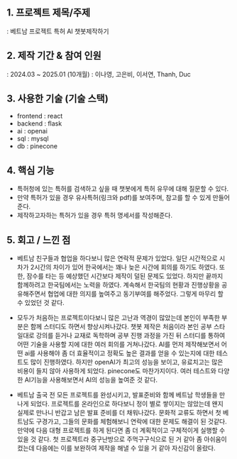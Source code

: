 ## 1. 프로젝트 제목/주제
: 베트남 프로젝트 특허 AI 챗봇제작하기

## 2. 제작 기간 & 참여 인원
: 2024.03 ~ 2025.01 (10개월) 
: 이나영, 고은비, 이서연, Thanh, Duc

## 3. 사용한 기술 (기술 스택)
- frontend : react
- backend : flask
- ai : openai
- sql : mysql
- db : pinecone

## 4. 핵심 기능
- 특허청에 있는 특허를 검색하고 싶을 때 챗봇에게 특허 유무에 대해 질문할 수 있다.
- 만약 특허가 있을 경우 유사특허(링크와 pdf)를 보여주며, 참고를 할 수 있게 만들어준다.
- 제작하고자하는 특허가 있을 경우 특허 명세서를 작성해준다.

## 5. 회고 / 느낀 점
- 베트남 친구들과 협업을 하다보니 많은 연락적 문제가 있었다. 일단 시간적으로 시차가 2시간의 차이가 있어 한국에서는 꽤나 늦은 시간에 회의를 하기도 하였다. 또한, 잠수를 타는 등 예상했던 시간보다 제작이 덜된 문제도 있었다. 하지만 끝까지 함께하려고 한국팀에서는 노력을 하였다. 계속해서 한국팀의 현황과 진행상황을 공유해주면서 협업에 대한 의지를 높여주고 동기부여를 해주었다. 그렇게 마무리 할 수 있었던 것 같다.

- 모두가 처음하는 프로젝트이다보니 많은 고난과 역경이 많았는데 본인이 부족한 부분은 함께 스터디도 하면서 향상시켜나갔다. 챗봇 제작은 처음이라 본인 공부 스타일대로 강의를 듣거나 교재로 독학하며 공부 진행 과정을 가진 뒤 스터디를 통하여 어떤 기술을 사용할 지에 대한 여러 회의를 거쳐나갔다. AI를 먼저 제작해보면서 어떤 ai를 사용해야 좀 더 효율적이고 정확도 높은 결과를 얻을 수 있는지에 대한 테스트도 많이 진행하였다. 하지만 openAI가 최고의 성능을 보이고, 유료치고는 많은 비용이 들지 않아 사용하게 되었다. pinecone도 마찬가지이다. 여러 테스트와 다양한 AI기능을 사용해보면서 AI의 성능을 높여준 것 같다.

- 베트남 출국 전 모든 프로젝트를 완성시키고, 발표준비와 함께 베트남 학생들을 만나게 되었다. 프로젝트를 온라인으로 하다보니 정이 별로 쌓이지는 않았는데 왠지 실제로 만나니 반갑고 남은 발표 준비를 더 채워나갔다. 문화적 교류도 하면서 첫 베트남도 구경가고, 그들의 문화를 체험해보니 연락에 대한 문제도 해결이 된 것같다. 
만약에 다음 대형 프로젝트를 하게 된다면 좀 더 계획적이고 구체적이게 실행할 수 있을 것 같다. 첫 프로젝트라 중구난방으로 주먹구구식으로 된 거 같아 좀 아쉬움이 컸는데 다음에는 이를 보완하여 제작을 해낼 수 있을 거 같아 자신감이 올랐다.

